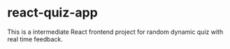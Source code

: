 # react-quiz-app
This is a intermediate React frontend project for random dynamic quiz with real time feedback.
